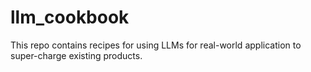 # llm_cookbook
This repo contains recipes for using LLMs for real-world application to super-charge existing products.
